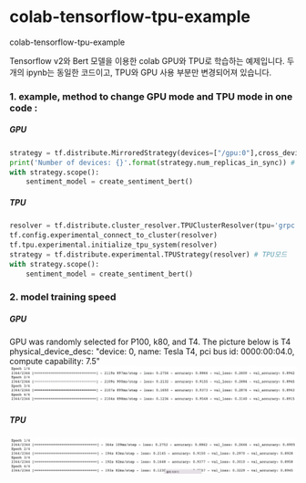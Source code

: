 # colab-tensorflow-tpu-example
colab-tensorflow-tpu-example

Tensorflow v2와 Bert 모델을 이용한 colab GPU와 TPU로 학습하는 예제입니다.
두개의 ipynb는 동일한 코드이고, TPU와 GPU 사용 부분만 변경되어져 있습니다. 

### 1. example, method to change GPU mode and TPU mode in one code :

##### GPU
```python
strategy = tf.distribute.MirroredStrategy(devices=["/gpu:0"],cross_device_ops=tf.distribute.HierarchicalCopyAllReduce()) #GPU모드 
print('Number of devices: {}'.format(strategy.num_replicas_in_sync)) # GPU
with strategy.scope():
    sentiment_model = create_sentiment_bert() 
```

##### TPU
```python
resolver = tf.distribute.cluster_resolver.TPUClusterResolver(tpu='grpc://' + os.environ['COLAB_TPU_ADDR'])
tf.config.experimental_connect_to_cluster(resolver)
tf.tpu.experimental.initialize_tpu_system(resolver)
strategy = tf.distribute.experimental.TPUStrategy(resolver) # TPU모드 
with strategy.scope():
    sentiment_model = create_sentiment_bert() 
```


### 2. model training speed

##### GPU
GPU was randomly selected for P100, k80, and T4. The picture below is T4
physical_device_desc: "device: 0, name: Tesla T4, pci bus id: 0000:00:04.0, compute capability: 7.5"
![screenshot1](https://github.com/hyeonsangjeon/colab-tensorflow-tpu-example/blob/main/pic/T4_GPU_time_per_epoch.png?raw=true)


##### TPU
![screenshot1](https://github.com/hyeonsangjeon/colab-tensorflow-tpu-example/blob/main/pic/TPUs_time_per_epoch.png?raw=true)
